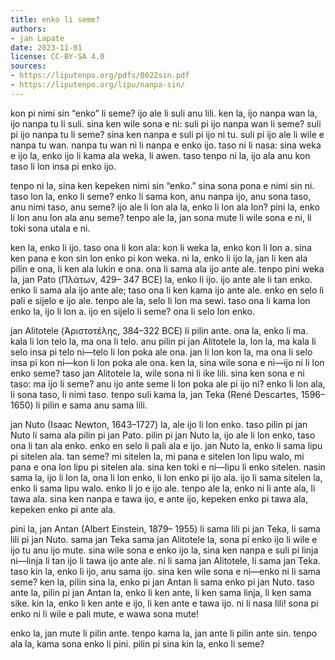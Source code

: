 ```yaml
---
title: enko li seme?
authors:
- jan Lapate
date: 2023-11-01
license: CC-BY-SA 4.0
sources:
- https://liputenpo.org/pdfs/0022sin.pdf
- https://liputenpo.org/lipu/nanpa-sin/
---
```


kon pi nimi sin “enko” li seme? ijo ale li suli anu lili. ken la, ijo nanpa wan la, ijo nanpa tu li suli. sina ken wile sona e ni: suli pi ijo nanpa wan li seme? suli pi ijo nanpa tu li seme? sina ken nanpa e suli pi ijo ni tu. suli pi ijo ale li wile e nanpa tu wan. nanpa tu wan ni li nanpa e enko ijo. taso ni li nasa: sina weka e ijo la, enko ijo li kama ala weka, li awen. taso tenpo ni la, ijo ala anu kon taso li lon insa pi enko ijo.

tenpo ni la, sina ken kepeken nimi sin “enko.” sina sona pona e nimi sin ni. taso lon la, enko li seme? enko li sama kon, anu nanpa ijo, anu sona taso, anu nimi taso, anu seme? ijo ale li lon ala la, enko li lon ala lon? pini la, enko li lon anu lon ala anu seme? tenpo ale la, jan sona mute li wile sona e ni, li toki sona utala e ni.

ken la, enko li ijo. taso ona li kon ala: kon li weka la, enko kon li lon a. sina ken pana e kon sin lon enko pi kon weka. ni la, enko li ijo la, jan li ken ala pilin e ona, li ken ala lukin e ona. ona li sama ala ijo ante ale. tenpo pini weka la, jan Pato (Πλάτων, 429– 347 BCE) la, enko li ijo. ijo ante ale li tan enko. enko li sama ala ijo ante ale; taso ona li ken kama ijo ante ale. enko en selo li pali e sijelo e ijo ale. tenpo ale la, selo li lon ma sewi. taso ona li kama lon enko la, ijo li lon a. ijo en sijelo li seme? ona li selo lon enko.

jan Alitotele (Ἀριστοτέλης, 384–322 BCE) li pilin ante. ona la, enko li ma. kala li lon telo la, ma ona li telo. anu pilin pi jan Alitotele la, lon la, ma kala li selo insa pi telo ni—telo li lon poka ale ona. jan li lon kon la, ma ona li selo insa pi kon ni—kon li lon poka ale ona. ken la, sina wile sona e ni—ijo ni li lon enko seme? taso jan Alitotele la, wile sona ni li ike lili. sina ken sona e ni taso: ma ijo li seme? anu ijo ante seme li lon poka ale pi ijo ni? enko li lon ala, li sona taso, li nimi taso. tenpo suli kama la, jan Teka (René Descartes, 1596–1650) li pilin e sama anu sama lili.

jan Nuto (Isaac Newton, 1643–1727) la, ale ijo li lon enko. taso pilin pi jan Nuto li sama ala pilin pi jan Pato. pilin pi jan Nuto la, ijo ale li lon enko, taso ona li tan ala enko. enko en selo li pali ala e ijo. jan Nuto la, enko li sama lipu pi sitelen ala. tan seme? mi sitelen la, mi pana e sitelen lon lipu walo, mi pana e ona lon lipu pi sitelen ala. sina ken toki e ni—lipu li enko sitelen. nasin sama la, ijo li lon la, ona li lon enko, li lon enko pi ijo ala. ijo li sama sitelen la, enko li sama lipu walo. enko li jo e ijo ale. tenpo ale la, enko ni li ante ala, li tawa ala. sina ken nanpa e tawa ijo, e ante ijo, kepeken enko pi tawa ala, kepeken enko pi ante ala.

pini la, jan Antan (Albert Einstein, 1879– 1955) li sama lili pi jan Teka, li sama lili pi jan Nuto. sama jan Teka sama jan Alitotele la, sona pi enko ijo li wile e ijo tu anu ijo mute. sina wile sona e enko ijo la, sina ken nanpa e suli pi linja ni—linja li tan ijo li tawa ijo ante ale. ni li sama jan Alitotele, li sama jan Teka. taso kin la, enko li ijo, anu sama ijo. sina ken wile sona e ni—enko ni li sama seme? ken la, pilin sina la, enko pi jan Antan li sama enko pi jan Nuto. taso ante la, pilin pi jan Antan la, enko li ken ante, li ken sama linja, li ken sama sike. kin la, enko li ken ante e ijo, li ken ante e tawa ijo. ni li nasa lili! sona pi enko ni li wile e pali mute, e wawa sona mute!

enko la, jan mute li pilin ante. tenpo kama la, jan ante li pilin ante sin. tenpo ala la, kama sona enko li pini. pilin pi sina kin la, enko li seme?